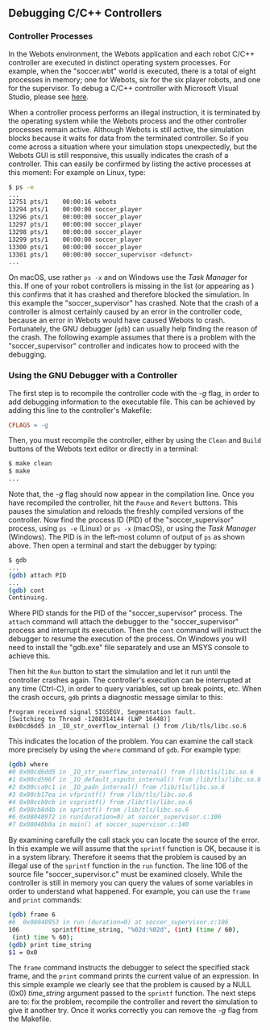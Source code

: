 ## Debugging C/C++ Controllers

### Controller Processes

In the Webots environment, the Webots application and each robot C/C++ controller are executed in distinct operating system processes.
For example, when the "soccer.wbt" world is executed, there is a total of eight processes in memory; one for Webots, six for the six player robots, and one for the supervisor.
To debug a C/C++ controller with Microsoft Visual Studio, please see [here](using-visual-studio-with-webots.md).

When a controller process performs an illegal instruction, it is terminated by the operating system while the Webots process and the other controller processes remain active.
Although Webots is still active, the simulation blocks because it waits for data from the terminated controller.
So if you come across a situation where your simulation stops unexpectedly, but the Webots GUI is still responsive, this usually indicates the crash of a controller.
This can easily be confirmed by listing the active processes at this moment: For example on Linux, type:

```sh
$ ps -e
...
12751 pts/1    00:00:16 webots
13294 pts/1    00:00:00 soccer_player
13296 pts/1    00:00:00 soccer_player
13297 pts/1    00:00:00 soccer_player
13298 pts/1    00:00:00 soccer_player
13299 pts/1    00:00:00 soccer_player
13300 pts/1    00:00:00 soccer_player
13301 pts/1    00:00:00 soccer_supervisor <defunct>
...
```

On macOS, use rather `ps -x` and on Windows use the *Task Manager* for this.
If one of your robot controllers is missing in the list (or appearing as *<defunct>*) this confirms that it has crashed and therefore blocked the simulation.
In this example the "soccer\_supervisor" has crashed.
Note that the crash of a controller is almost certainly caused by an error in the controller code, because an error in Webots would have caused Webots to crash.
Fortunately, the GNU debugger (`gdb`) can usually help finding the reason of the crash.
The following example assumes that there is a problem with the "soccer\_supervisor" controller and indicates how to proceed with the debugging.

### Using the GNU Debugger with a Controller

The first step is to recompile the controller code with the *-g* flag, in order to add debugging information to the executable file.
This can be achieved by adding this line to the controller's Makefile:

```makefile
CFLAGS = -g
```

Then, you must recompile the controller, either by using the `Clean` and `Build` buttons of the Webots text editor or directly in a terminal:

```sh
$ make clean
$ make
...
```

Note that, the *-g* flag should now appear in the compilation line.
Once you have recompiled the controller, hit the `Pause` and `Revert` buttons.
This pauses the simulation and reloads the freshly compiled versions of the controller.
Now find the process ID (PID) of the "soccer\_supervisor" process, using `ps -e` (Linux) or `ps -x` (macOS), or using the *Task Manager* (Windows).
The PID is in the left-most column of output of `ps` as shown above.
Then open a terminal and start the debugger by typing:

```sh
$ gdb
...
(gdb) attach PID
...
(gdb) cont
Continuing.
```

Where PID stands for the PID of the "soccer\_supervisor" process.
The `attach` command will attach the debugger to the "soccer\_supervisor" process and interrupt its execution.
Then the `cont` command will instruct the debugger to resume the execution of the process.
On Windows you will need to install the "gdb.exe" file separately and use an MSYS console to achieve this.

Then hit the `Run` button to start the simulation and let it run until the controller crashes again.
The controller's execution can be interrupted at any time (Ctrl-C), in order to query variables, set up break points, etc.
When the crash occurs, `gdb` prints a diagnostic message similar to this:

```
Program received signal SIGSEGV, Segmentation fault.
[Switching to Thread -1208314144 (LWP 16448)]
0x00cd6dd5 in _IO_str_overflow_internal () from /lib/tls/libc.so.6
```

This indicates the location of the problem.
You can examine the call stack more precisely by using the `where` command of `gdb`.
For example type:

```sh
(gdb) where
#0 0x00cd6dd5 in _IO_str_overflow_internal() from /lib/tls/libc.so.6
#1 0x00cd596f in _IO_default_xsputn_internal() from /lib/tls/libc.so.6
#2 0x00cca9c1 in _IO_padn_internal() from /lib/tls/libc.so.6
#3 0x00cb17ea in vfprintf() from /lib/tls/libc.so.6
#4 0x00ccb9cb in vsprintf() from /lib/tls/libc.so.6
#5 0x00cb8d4b in sprintf() from /lib/tls/libc.so.6
#6 0x08048972 in run(duration=0) at soccer_supervisor.c:106
#7 0x08048b0a in main() at soccer_supervisor.c:140
```

By examining carefully the call stack you can locate the source of the error.
In this example we will assume that the `sprintf` function is OK, because it is in a system library.
Therefore it seems that the problem is caused by an illegal use of the `sprintf` function in the `run` function.
The line 106 of the source file "soccer\_supervisor.c" must be examined closely.
While the controller is still in memory you can query the values of some variables in order to understand what happened.
For example, you can use the `frame` and `print` commands:

```sh
(gdb) frame 6
#6  0x08048953 in run (duration=0) at soccer_supervisor.c:106
106         sprintf(time_string, "%02d:%02d", (int) (time / 60),
 (int) time % 60);
(gdb) print time_string
$1 = 0x0
```

The `frame` command instructs the debugger to select the specified stack frame, and the `print` command prints the current value of an expression.
In this simple example we clearly see that the problem is caused by a NULL (0x0) *time\_string* argument passed to the `sprintf` function.
The next steps are to: fix the problem, recompile the controller and revert the simulation to give it another try.
Once it works correctly you can remove the *-g* flag from the Makefile.
